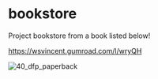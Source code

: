 # bookstore
Project bookstore from a book listed below! 

https://wsvincent.gumroad.com/l/wryQH

![40_dfp_paperback](https://user-images.githubusercontent.com/58709798/198007317-bf73eef6-3167-437e-ba62-50829c772690.jpg)
